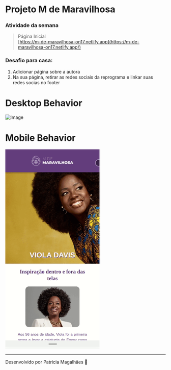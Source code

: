 # Projeto M de Maravilhosa

### Atividade da semana

> Página Inicial  
> [https://m-de-maravilhosa-on17.netlify.app](https://m-de-maravilhosa-on17.netlify.app/)

### Desafio para casa:

1.  Adicionar página sobre a autora
2.  Na sua página, retirar as redes sociais da reprograma e linkar suas redes socias no footer

# Desktop Behavior

![Image](https://github.com/pmagalhaes2/atividades-reprograma/blob/main/M-DE-MARAVILHOSA/viola-davis/img/desktop-behavior.gif?raw=true)

# Mobile Behavior

![Image](https://github.com/pmagalhaes2/atividades-reprograma/blob/main/M-DE-MARAVILHOSA/viola-davis/img/mobile-behavior.gif?raw=true)

---

Desenvolvido por Patricia Magalhães 💙
